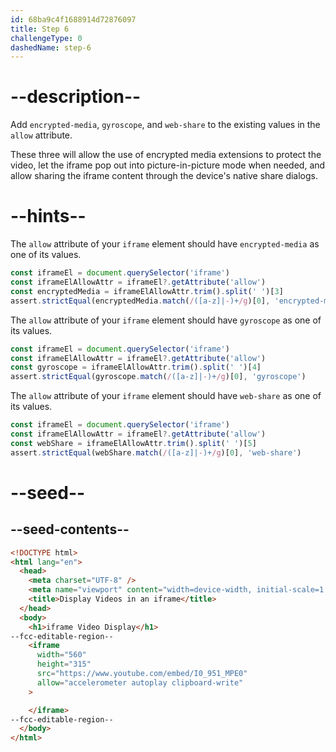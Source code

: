 ```yaml
---
id: 68ba9c4f1688914d72876097
title: Step 6
challengeType: 0
dashedName: step-6
---
```


# --description--

Add `encrypted-media`, `gyroscope`, and `web-share` to the existing values in the `allow` attribute.

These three will allow the use of encrypted media extensions to protect the video, let the iframe pop out into picture-in-picture mode when needed, and allow sharing the iframe content through the device's native share dialogs. 

# --hints--

The `allow` attribute of your `iframe` element should have `encrypted-media` as one of its values.

```js
const iframeEl = document.querySelector('iframe')
const iframeElAllowAttr = iframeEl?.getAttribute('allow')
const encryptedMedia = iframeElAllowAttr.trim().split(' ')[3]
assert.strictEqual(encryptedMedia.match(/([a-z]|-)+/g)[0], 'encrypted-media')
```

The `allow` attribute of your `iframe` element should have `gyroscope` as one of its values.

```js
const iframeEl = document.querySelector('iframe')
const iframeElAllowAttr = iframeEl?.getAttribute('allow')
const gyroscope = iframeElAllowAttr.trim().split(' ')[4]
assert.strictEqual(gyroscope.match(/([a-z]|-)+/g)[0], 'gyroscope')
```

The `allow` attribute of your `iframe` element should have `web-share` as one of its values.

```js
const iframeEl = document.querySelector('iframe')
const iframeElAllowAttr = iframeEl?.getAttribute('allow')
const webShare = iframeElAllowAttr.trim().split(' ')[5]
assert.strictEqual(webShare.match(/([a-z]|-)+/g)[0], 'web-share')
```

# --seed--

## --seed-contents--

```html
<!DOCTYPE html>
<html lang="en">
  <head>
    <meta charset="UTF-8" />
    <meta name="viewport" content="width=device-width, initial-scale=1.0" />
    <title>Display Videos in an iframe</title>
  </head>
  <body>
    <h1>iframe Video Display</h1>
--fcc-editable-region--
    <iframe
      width="560"
      height="315"
      src="https://www.youtube.com/embed/I0_951_MPE0"
      allow="accelerometer autoplay clipboard-write"
    >

    </iframe>
--fcc-editable-region--
  </body>
</html>
```
